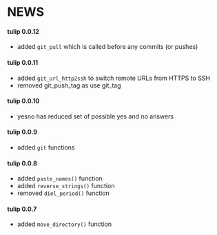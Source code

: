 
# NEWS

#### tulip 0.0.12

- added `git_pull` which is called before any commits (or pushes)
 
#### tulip 0.0.11

- added `git_url_http2ssh` to switch remote URLs from HTTPS to SSH
- removed git_push_tag as use git_tag

#### tulip 0.0.10

- yesno has reduced set of possible yes and no answers

#### tulip 0.0.9

- added `git` functions

#### tulip 0.0.8

- added `paste_names()` function
- added `reverse_strings()` function
- removed `diel_period()` function

#### tulip 0.0.7

- added `move_directory()` function
